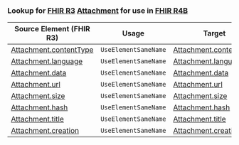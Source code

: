 ### Lookup for [FHIR R3](https://hl7.org/fhir/STU3/) [Attachment](https://hl7.org/fhir/STU3/Attachment.html) for use in [FHIR R4B](https://hl7.org/fhir/R4B/)

| Source Element (FHIR R3) | Usage | Target |
| -------------- | ----- | ------ |
| [Attachment.contentType](https://hl7.org/fhir/STU3/Attachment.html#resource) | `UseElementSameName` | [Attachment.contentType](https://hl7.org/fhir/R4B/Attachment.html#resource) |
| [Attachment.language](https://hl7.org/fhir/STU3/Attachment.html#resource) | `UseElementSameName` | [Attachment.language](https://hl7.org/fhir/R4B/Attachment.html#resource) |
| [Attachment.data](https://hl7.org/fhir/STU3/Attachment.html#resource) | `UseElementSameName` | [Attachment.data](https://hl7.org/fhir/R4B/Attachment.html#resource) |
| [Attachment.url](https://hl7.org/fhir/STU3/Attachment.html#resource) | `UseElementSameName` | [Attachment.url](https://hl7.org/fhir/R4B/Attachment.html#resource) |
| [Attachment.size](https://hl7.org/fhir/STU3/Attachment.html#resource) | `UseElementSameName` | [Attachment.size](https://hl7.org/fhir/R4B/Attachment.html#resource) |
| [Attachment.hash](https://hl7.org/fhir/STU3/Attachment.html#resource) | `UseElementSameName` | [Attachment.hash](https://hl7.org/fhir/R4B/Attachment.html#resource) |
| [Attachment.title](https://hl7.org/fhir/STU3/Attachment.html#resource) | `UseElementSameName` | [Attachment.title](https://hl7.org/fhir/R4B/Attachment.html#resource) |
| [Attachment.creation](https://hl7.org/fhir/STU3/Attachment.html#resource) | `UseElementSameName` | [Attachment.creation](https://hl7.org/fhir/R4B/Attachment.html#resource) |
